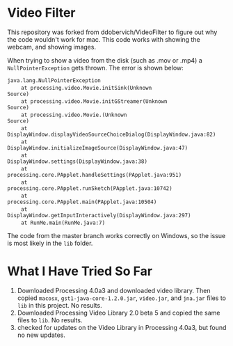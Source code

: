 # Video Filter

This repository was forked from ddobervich/VideoFilter to figure out why the code wouldn't work for mac. This code works with showing the webcam, and showing images.

When trying to show a video from the disk (such as .mov or .mp4) a <code>NullPointerException</code> gets thrown. The error is shown below:

<code>java.lang.NullPointerException</code>\
&nbsp;&nbsp;&nbsp;&nbsp;&nbsp;&nbsp;&nbsp;&nbsp;<code>at processing.video.Movie.initSink(Unknown Source)</code>\
&nbsp;&nbsp;&nbsp;&nbsp;&nbsp;&nbsp;&nbsp;&nbsp;<code>at processing.video.Movie.initGStreamer(Unknown Source)</code>\
&nbsp;&nbsp;&nbsp;&nbsp;&nbsp;&nbsp;&nbsp;&nbsp;<code>at processing.video.Movie.<init>(Unknown Source)</code>\
&nbsp;&nbsp;&nbsp;&nbsp;&nbsp;&nbsp;&nbsp;&nbsp;<code>at DisplayWindow.displayVideoSourceChoiceDialog(DisplayWindow.java:82)</code>\
&nbsp;&nbsp;&nbsp;&nbsp;&nbsp;&nbsp;&nbsp;&nbsp;<code>at DisplayWindow.initializeImageSource(DisplayWindow.java:47)</code>\
&nbsp;&nbsp;&nbsp;&nbsp;&nbsp;&nbsp;&nbsp;&nbsp;<code>at DisplayWindow.settings(DisplayWindow.java:38)</code>\
&nbsp;&nbsp;&nbsp;&nbsp;&nbsp;&nbsp;&nbsp;&nbsp;<code>at processing.core.PApplet.handleSettings(PApplet.java:951)</code>\
&nbsp;&nbsp;&nbsp;&nbsp;&nbsp;&nbsp;&nbsp;&nbsp;<code>at processing.core.PApplet.runSketch(PApplet.java:10742)</code>\
&nbsp;&nbsp;&nbsp;&nbsp;&nbsp;&nbsp;&nbsp;&nbsp;<code>at processing.core.PApplet.main(PApplet.java:10504)</code>\
&nbsp;&nbsp;&nbsp;&nbsp;&nbsp;&nbsp;&nbsp;&nbsp;<code>at DisplayWindow.getInputInteractively(DisplayWindow.java:297)</code>\
&nbsp;&nbsp;&nbsp;&nbsp;&nbsp;&nbsp;&nbsp;&nbsp;<code>at RunMe.main(RunMe.java:7)</code>

The code from the master branch works correctly on Windows, so the issue is most likely in the <code>lib</code> folder.

# What I Have Tried So Far

1. Downloaded Processing 4.0a3 and downloaded video library. Then copied <code>macosx</code>, <code>gst1-java-core-1.2.0.jar</code>, <code>video.jar</code>, and <code>jna.jar</code> files to <code>lib</code> in this project. No results.
2. Downloaded Processing Video Library 2.0 beta 5 and copied the same files to <code>lib</code>. No results.
3. checked for updates on the Video Library in Processing 4.0a3, but found no new updates.
